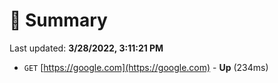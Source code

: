 # 📖 Summary
Last updated: **3/28/2022, 3:11:21 PM**

- `GET` [https://google.com](https://google.com) - **Up** (234ms)
